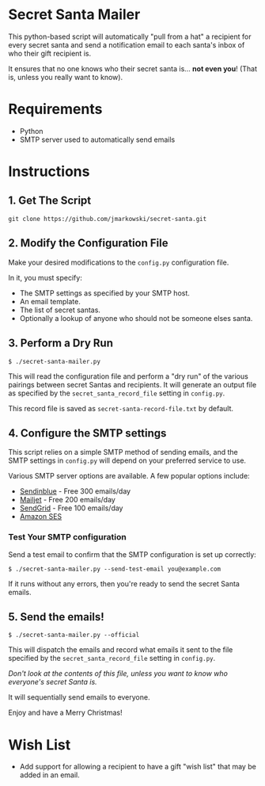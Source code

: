 # Secret Santa Mailer

This python-based script will automatically "pull from a hat" a recipient for
every secret santa and send a notification email to each santa's inbox
of who their gift recipient is.

It ensures that no one knows who their secret santa is... **not even you**! (That
is, unless you really want to know).


# Requirements

*  Python
*  SMTP server used to automatically send emails


# Instructions

## 1. Get The Script

```
git clone https://github.com/jmarkowski/secret-santa.git
```

## 2. Modify the Configuration File

Make your desired modifications to the `config.py` configuration file.

In it, you must specify:

*  The SMTP settings as specified by your SMTP host.
*  An email template.
*  The list of secret santas.
*  Optionally a lookup of anyone who should not be someone elses santa.


## 3. Perform a Dry Run

```
$ ./secret-santa-mailer.py
```

This will read the configuration file and perform a "dry run" of the various
pairings between secret Santas and recipients. It will generate an output file
as specified by the `secret_santa_record_file` setting in `config.py`.

This record file is saved as `secret-santa-record-file.txt` by default.


## 4. Configure the SMTP settings

This script relies on a simple SMTP method of sending emails, and the SMTP
settings in `config.py` will depend on your preferred service to use.

Various SMTP server options are available. A few popular options include:

* [Sendinblue](https://www.sendinblue.com/) - Free 300 emails/day
* [Mailjet](https://www.mailjet.com/) - Free 200 emails/day
* [SendGrid](https://sendgrid.com) - Free 100 emails/day
* [Amazon SES](https://aws.amazon.com/ses/)


### Test Your SMTP configuration

Send a test email to confirm that the SMTP configuration is set up correctly:

```
$ ./secret-santa-mailer.py --send-test-email you@example.com
```

If it runs without any errors, then you're ready to send the secret Santa
emails.


## 5. Send the emails!

```
$ ./secret-santa-mailer.py --official
```

This will dispatch the emails and record what emails it sent to the file
specified by the `secret_santa_record_file` setting in `config.py`.

*Don't look at the contents of this file, unless you want to know who everyone's
secret Santa is.*

It will sequentially send emails to everyone.

Enjoy and have a Merry Christmas!


# Wish List

*  Add support for allowing a recipient to have a gift "wish list" that may be
   added in an email.
